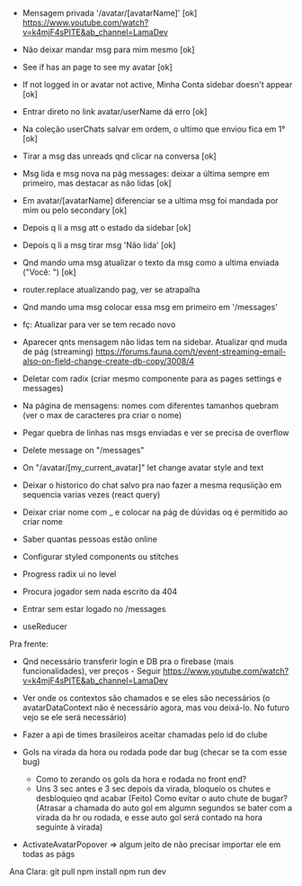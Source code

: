 - Mensagem privada '/avatar/[avatarName]' [ok]
  https://www.youtube.com/watch?v=k4mjF4sPITE&ab_channel=LamaDev
- Não deixar mandar msg para mim mesmo [ok]
- See if has an page to see my avatar [ok]
- If not logged in or avatar not active, Minha Conta sidebar doesn't appear [ok]
- Entrar direto no link avatar/userName dá erro [ok]

- Na coleção userChats salvar em ordem, o ultimo que enviou fica em 1° [ok]
- Tirar a msg das unreads qnd clicar na conversa [ok]
- Msg lida e msg nova na pág messages: deixar a última sempre em primeiro, mas destacar as não lidas [ok]
- Em avatar/[avatarName] diferenciar se a ultima msg foi mandada por mim ou pelo secondary [ok]
- Depois q li a msg att o estado da sidebar [ok]
- Depois q li a msg tirar msg 'Não lida' [ok]
- Qnd mando uma msg atualizar o texto da msg como a ultima enviada ("Você: ") [ok]

- router.replace atualizando pag, ver se atrapalha
- Qnd mando uma msg colocar essa msg em primeiro em '/messages'
- fç: Atualizar para ver se tem recado novo
- Aparecer qnts mensagem não lidas tem na sidebar. Atualizar qnd muda de pág (streaming) https://forums.fauna.com/t/event-streaming-email-also-on-field-change-create-db-copy/3008/4

- Deletar com radix (criar mesmo componente para as pages settings e messages)
- Na página de mensagens: nomes com diferentes tamanhos quebram (ver o max de caracteres pra criar o nome)
- Pegar quebra de linhas nas msgs enviadas e ver se precisa de overflow
- Delete message on "/messages"

- On "/avatar/[my_current_avatar]" let change avatar style and text
- Deixar o historico do chat salvo pra nao fazer a mesma requsiição em sequencia varias vezes (react query)

- Deixar criar nome com _ e colocar na pág de dúvidas oq é permitido ao criar nome
- Saber quantas pessoas estão online
- Configurar styled components ou stitches
- Progress radix ui no level

- Procura jogador sem nada escrito da 404
- Entrar sem estar logado no /messages

- useReducer

Pra frente:
  - Qnd necessário transferir login e DB pra o firebase (mais funcionalidades), ver preços - Seguir https://www.youtube.com/watch?v=k4mjF4sPITE&ab_channel=LamaDev
  - Ver onde os contextos são chamados e se eles são necessários (o avatarDataContext não é necessário agora, mas vou deixá-lo. No futuro vejo se ele será necessário)
  - Fazer a api de times brasileiros aceitar chamadas pelo id do clube

  - Gols na virada da hora ou rodada pode dar bug (checar se ta com esse bug)
    - Como to zerando os gols da hora e rodada no front end?
    - Uns 3 sec antes e 3 sec depois da virada, bloqueio os chutes e desbloquieo qnd acabar (Feito)
    Como evitar o auto chute de bugar? (Atrasar a chamada do auto gol em algumn segundos se bater com a virada da hr ou rodada, e esse auto gol será contado na hora seguinte à virada)

  - ActivateAvatarPopover => algum jeito de não precisar importar ele em todas as págs

  Ana Clara:
  git pull
  npm install
  npm run dev
